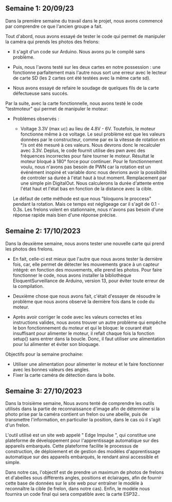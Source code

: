 ## Semaine 1: 20/09/23
Dans la première semaine du travail dans le projet, 
nous avons commencé par comprendre ce que l'ancien groupe a fait.


  Tout d'abord, nous avons essayé de tester le code qui permet 
  de manipuler la caméra qui prends les photos des frelons:                                                                                       
- Il s'agit d'un code sur Arduino. Nous avons pu le compilé sans problème.

- Puis, nous l'avons testé sur les deux cartes en notre possession : une fonctionne parfaitement mais l'autre nous sort une erreur avec le lecteur de carte SD (les 2 cartes ont été testées avec la même carte sd).                                                                                                                                                                            
-  Nous avons essayé de refaire le soudage de quelques fils de la 
 carte défectueuse sans succés.


  Par la suite, avec la carte fonctionnelle, nous avons testé le code "testmoteur" qui permet de manipuler le moteur:                                                                           
-  Problèmes observés :
    - Voltage 3.3V (max uc) au lieu de 4.8V - 6V. Toutefois, le moteur fonctionne même à ce voltage. Le seul problème est que les valeurs données par le constructeur, comme par ex la vitesse de rotation en °/s ont été mesuré à ces valeurs. Nous devrons donc le recalculer avec 3.3V. Deplus, le code fournit utilise des pwn avec des fréquences incorrectes pour faire tourner le moteur. Résultat le moteur bloqué à 180° force pour continuer. 
    Pour le fonctionnement voulu, nous n'avons pas besoin de PWN car la rotation est un événément inopiné et variable donc nous devrions avoir la possibilité de controler sa durée à l'état haut à tout moment. Remplacement par une simple pin DigitalOut. Nous calculerons la durée d'attente entre l'état haut et l'état bas en fonction de la distance avec la cible.

    Le défaut de cette méthode est que nous "bloquons le proccess" pendant la rotation. Mais ce temps est négligeage car il s'agit de 0.1 - 0.3s. Les frelons volent en stationnaire, nous n'avons pas besoin d'une réponse rapide mais bien d'une réponse précise.


## Semaine 2: 17/10/2023
Dans la deuxième semaine, nous avons tester une nouvelle carte qui prend les photos des frelons. 

-  En fait, celle-ci est mieux que l'autre que nous avons tester la dernière fois, car, elle permet de détecter les mouvements grace à un capteur intégré: en fonction des mouvements, elle prend les photos. Pour faire fonctionner le code, nous avons installer la bibliothèque EloquentSurveillance de Arduino, version 13, pour éviter toute erreur de la compilation.

-  Deuxième chose que nous avons fait, c'était d'essayer de résoudre le problème que nous avons observé la dernière fois dans le code du moteur.
-  Après avoir corriger le code avec les valeurs correctes et les instructions valides, nous avons trouver un autre problème qui empêche le bon fonctionnement du moteur et qui le bloque: le courant était insuffisant pour alimenter le moteur, il refait chaque fois la fonction setup() sans entrer dans la boucle. Donc, il faut utiliser une alimentation pour lui alimenter et éviter son bloquage.

Objectifs pour la semaine prochaine: 
- Utiliser une alimentation pour alimenter le moteur et le faire fonctionner avec les bonnes valeurs des angles.
- Fixer la carte caméra de détection dans la boite.


## Semaine 3: 27/10/2023
Dans la troisième semaine, Nous avons tenté de comprendre les outils utilisés dans la partie de reconnaissance d'image afin de déterminer si la photo prise par la caméra contient un frelon ou une abeille, puis de transmettre l'information, en particulier la position, dans le cas où il s'agit d'un frelon.

L'outil utilisé est un site web appelé " Edge Impulse ", qui constitue une plateforme de développement pour l'apprentissage automatique sur des appareils embarqués. Cette plateforme facilite le processus de construction, de déploiement et de gestion des modèles d'apprentissage automatique sur des appareils embarqués, le rendant ainsi accessible et simple.

Dans notre cas, l'objectif est de prendre un maximum de photos de frelons et d'abeilles sous différents angles, positions et éclairages, afin de fournir cette base de données sur le site web pour entraîner le modèle à reconnaître la cible (le frelon, dans notre cas). Enfin, le modèle nous fournira un code final qui sera compatible avec la carte ESP32.. 

